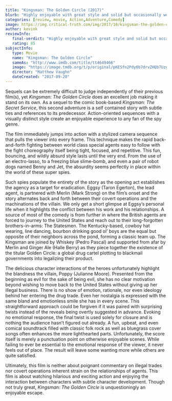```yaml
---
title: "Kingsman: The Golden Circle (2017)"
blurb: "Highly enjoyable with great style and solid but occasionally weak narrative."
categories: [review, movie, Action,Adventure,Comedy]
image: https://img.critical-truth.com/img/2017/10/kingsman-the-golden-circle-cover.jpg
author: kevink
reviewInfo:
   final-verdict: "Highly enjoyable with great style and solid but occasionally weak narrative."
   rating: 85
subjectInfo:
   type: Movie
   name: "Kingsman: The Golden Circle"
   sameAs: "http://www.imdb.com/title/tt4649466"
   image: "https://image.tmdb.org/t/p/original/pKESfn2Pdy0b7drvZHQb7UzgqoY.jpg"
   director: "Matthew Vaughn"
   dateCreated: "2017-09-20"
---
```



Sequels can be extremely difficult to judge independently of their previous film(s), yet *Kingsman: The Golden Circle* does an excellent job making it stand on its own. As a sequel to the comic book-based *Kingsman: The Secret Service*, this second adventure is a self contained story with subtle ties and references to its predecessor. Action-oriented sequences with a visually distinct style create an enjoyable experience to any fan of the spy genre.

The film immediately jumps into action with a stylized camera sequence that pulls the viewer into every frame. This technique makes the rapid back-and-forth fighting between world class special agents easy to follow with the fight choreography itself being tight, focused, and repetitive. This fun, bouncing, and wildly absurd style lasts until the very end. From the use of an electro-lasso, to a freezing blue slime-bomb, and even a pair of robot dogs named Benny and Jet, the absurdity seems perfectly in place within the world of these super spies.

Such spies populate the entirety of the story as the opening act establishes the agency as a target for eradication. Eggsy (Taron Egerton), the lead agent, is partnered with Merlin (Mark Strong) on the film’s onset and the story alternates back and forth between their covert operations and the machinations of the villain. We only get a short glimpse at Eggsy’s personal life when it highlights the conflict between his work and his relationships. A source of most of the comedy is from further in where the British agents are forced to journey to the United States and reach out to their long-forgotten brothers-in-arms: The Statesmen. The Kentucky-based, cowboy hat wearing, line dancing, bourbon drinking good ol’ boys are the equal but opposite of their neighbors across the pond, forming a classic team up. The Kingsman are joined by Whiskey (Pedro Pascal) and supported from afar by Merlin and Ginger Ale (Halle Berry) as they piece together the existence of the titular Golden Circle: a global drug cartel plotting to blackmail governments into legalizing their product.

The delicious character interactions of the heroes unfortunately highlight the blandness the villain, Poppy (Julianne Moore). Presented from the beginning as evil for the sake of being evil, she has no clear motivation beyond wishing to move back to the United States without giving up her illegal business. There is no show of emotion, rationale, nor even ideology behind her entering the drug trade. Even her nostalgia is expressed with the same bland and emotionless smile she has in every scene. This straightforward approach could be forgiven if it was paired with surprising twists instead of the reveals being overtly suggested in advance. Evoking no emotional response, the final twist is used solely for closure and is nothing the audience hasn’t figured out already.
A fun, upbeat, and even comical soundtrack filled with classic folk rock as well as bluegrass cover songs often enhances the more lighthearted parts. Unfortunately, the score itself is merely a punctuation point on otherwise enjoyable scenes. While failing to ever be essential to the emotional response of the viewer, it never feels out of place. The result will leave some wanting more while others are quite satisfied.

Ultimately, this film is neither about poignant commentary on illegal trades nor covert operations inherent strain on the relationships of agents. This film is about watching hilarious and exciting action and enjoying the interaction between characters with subtle character development. Though not truly great, *Kingsman: The Golden Circle* is unquestioningly an enjoyable escape.

